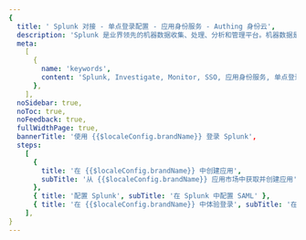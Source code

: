 ```yaml
---
{
  title: ' Splunk 对接 - 单点登录配置 - 应用身份服务 - Authing 身份云',
  description: 'Splunk 是业界领先的机器数据收集、处理、分析和管理平台。机器数据是指那些能够为企业业务发展提供动力的应用、服务器、存储、网络设备、安全设备以及其他相关设备制造出来的数据，可以反映客户、交易、应用、服务器、网络等的行为或活动。Splunk 可以收集来自任何数据产生的地方，无论是物理环境、虚拟环境还是云环境。借助 Splunk，用户可以在一个位置实时搜索、监控和分析来自不同位置的数据。',
  meta:
    [
      {
        name: 'keywords',
        content: 'Splunk, Investigate, Monitor, SSO, 应用身份服务, 单点登录配置, Authing身份云',
      },
    ],
  noSidebar: true,
  noToc: true,
  noFeedback: true,
  fullWidthPage: true,
  bannerTitle: '使用 {{$localeConfig.brandName}} 登录 Splunk',
  steps:
    [
      {
        title: '在 {{$localeConfig.brandName}} 中创建应用',
        subTitle: '从 {{$localeConfig.brandName}} 应用市场中获取并创建应用',
      },
      { title: '配置 Splunk', subTitle: '在 Splunk 中配置 SAML' },
      { title: '在 {{$localeConfig.brandName}} 中体验登录', subTitle: '在 {{$localeConfig.brandName}} 中登录 Splunk' },
    ],
}
---
```


<IntegrationDetail/>
